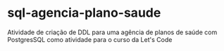 # sql-agencia-plano-saude
Atividade de criação de DDL para uma agência de planos de saúde com PostgresSQL como atividade para o curso da Let's Code
